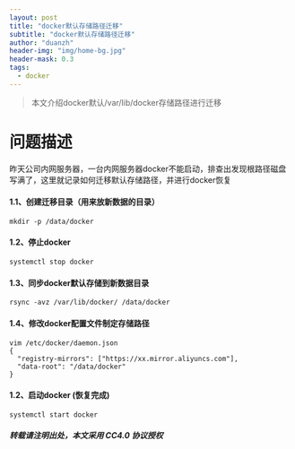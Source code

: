```yaml
---
layout: post
title: "docker默认存储路径迁移"
subtitle: "docker默认存储路径迁移"
author: "duanzh"
header-img: "img/home-bg.jpg"
header-mask: 0.3
tags:
  - docker
---
```


> 本文介绍docker默认/var/lib/docker存储路径进行迁移

# 问题描述
昨天公司内网服务器，一台内网服务器docker不能启动，排查出发现根路径磁盘写满了，这里就记录如何迁移默认存储路径，并进行docker恢复

#### 1.1、创建迁移目录（用来放新数据的目录）
```
mkdir -p /data/docker
```
#### 1.2、停止docker
```
systemctl stop docker
```
#### 1.3、同步docker默认存储到新数据目录
```
rsync -avz /var/lib/docker/ /data/docker
```
#### 1.4、修改docker配置文件制定存储路径
```
vim /etc/docker/daemon.json 
{
  "registry-mirrors": ["https://xx.mirror.aliyuncs.com"],
  "data-root": "/data/docker"
}
```
#### 1.2、启动docker (恢复完成)
```
systemctl start docker
```

##### 转载请注明出处，本文采用 CC4.0 协议授权

